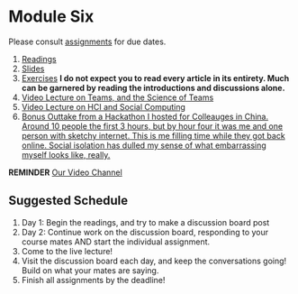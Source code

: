 # Module Six
Please consult [assignments](./references/assignments.md) for due dates. 
1. [Readings](./readings/readings.md)
2. [Slides](./slides)
3. [Exercises](./exercises/exercises.md) **I do not expect you to read every article in its entirety. Much can be garnered by reading the introductions and discussions alone.** 
4. [Video Lecture on Teams, and the Science of Teams](https://vimeo.com/520166421)
5. [Video Lecture on HCI and Social Computing](https://vimeo.com/463548983)
6. [Bonus Outtake from a Hackathon I hosted for Colleauges in China. Around 10 people the first 3 hours, but by hour four it was me and one person with sketchy internet. This is me filling time while they got back online. Social isolation has dulled my sense of what embarrassing myself looks like, really.](https://vimeo.com/520176208)

**REMINDER** [Our Video Channel](https://vimeo.com/showcase/7480038)

## Suggested Schedule
1. Day 1: Begin the readings, and try to make a discussion board post
2. Day 2: Continue work on the discussion board, responding to your course mates AND start the individual assignment.
3. Come to the live lecture!
4. Visit the discussion board each day, and keep the conversations going! Build on what your mates are saying. 
5. Finish all assignments by the deadline!

